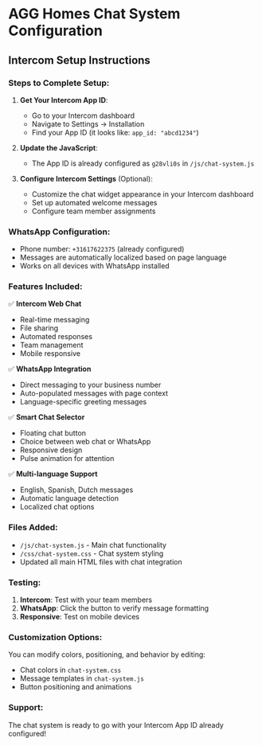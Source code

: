 # AGG Homes Chat System Configuration

## Intercom Setup Instructions

### Steps to Complete Setup:

1. **Get Your Intercom App ID**:
   - Go to your Intercom dashboard
   - Navigate to Settings → Installation 
   - Find your App ID (it looks like: `app_id: "abcd1234"`)

2. **Update the JavaScript**:
   - The App ID is already configured as `g28vli0s` in `/js/chat-system.js`

3. **Configure Intercom Settings** (Optional):
   - Customize the chat widget appearance in your Intercom dashboard
   - Set up automated welcome messages
   - Configure team member assignments

### WhatsApp Configuration:

- Phone number: `+31617622375` (already configured)
- Messages are automatically localized based on page language
- Works on all devices with WhatsApp installed

### Features Included:

✅ **Intercom Web Chat**
- Real-time messaging
- File sharing
- Automated responses
- Team management
- Mobile responsive

✅ **WhatsApp Integration** 
- Direct messaging to your business number
- Auto-populated messages with page context
- Language-specific greeting messages

✅ **Smart Chat Selector**
- Floating chat button
- Choice between web chat or WhatsApp
- Responsive design
- Pulse animation for attention

✅ **Multi-language Support**
- English, Spanish, Dutch messages
- Automatic language detection
- Localized chat options

### Files Added:

- `/js/chat-system.js` - Main chat functionality
- `/css/chat-system.css` - Chat system styling
- Updated all main HTML files with chat integration

### Testing:

1. **Intercom**: Test with your team members
2. **WhatsApp**: Click the button to verify message formatting
3. **Responsive**: Test on mobile devices

### Customization Options:

You can modify colors, positioning, and behavior by editing:
- Chat colors in `chat-system.css`
- Message templates in `chat-system.js`
- Button positioning and animations

### Support:

The chat system is ready to go with your Intercom App ID already configured!